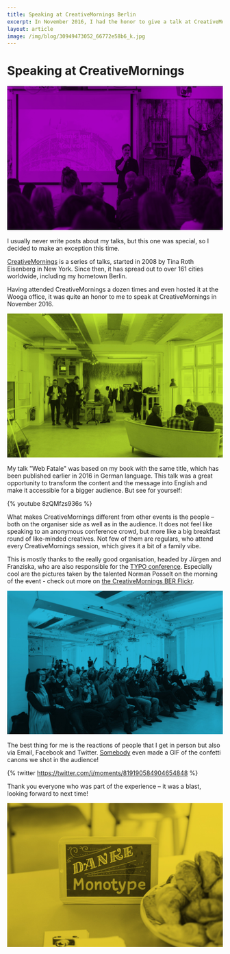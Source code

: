 ```yaml
---
title: Speaking at CreativeMornings Berlin
excerpt: In November 2016, I had the honor to give a talk at CreativeMornings Berlin – here’s my summary.
layout: article
image: /img/blog/30949473052_66772e58b6_k.jpg
---
```

# Speaking at CreativeMornings

![](/img/blog/30949473052_66772e58b6_k.jpg)

I usually never write posts about my talks, but this one was special, so I decided to make an exception this time. 

[CreativeMornings](https://creativemornings.com/about) is a series of talks, started in 2008 by Tina Roth Eisenberg in New York. Since then, it has spread out to over 161 cities worldwide, including my hometown Berlin.

Having attended CreativeMornings a dozen times and even hosted it at the Wooga office, it was quite an honor to me to speak at CreativeMornings in November 2016.

![](/img/blog/30949477912_c962e0e8a8_k.jpg)

My talk "Web Fatale" was based on my book with the same title, which has been published earlier in 2016 in German language. This talk was a great opportunity to transform the content and the message into English and make it accessible for a bigger audience. But see for yourself:

{% youtube 8zQMfzs936s %}

What makes CreativeMornings different from other events is the people – both on the organiser side as well as in the audience. It does not feel like speaking to an anonymous conference crowd, but more like a big breakfast round of like-minded creatives. Not few of them are regulars, who attend every CreativeMornings session, which gives it a bit of a family vibe.

This is mostly thanks to the really good organisation, headed by Jürgen and Franziska, who are also responsible for the [TYPO conference](http://www.typotalks.com/). Especially cool are the pictures taken by the talented Norman Posselt on the morning of the event - check out more on [the CreativeMornings BER Flickr](https://www.flickr.com/photos/berlin_creativemornings/sets/72157675215607771). 

![&copy; Norman Posselt](/img/blog/30949475802_9a120d504f_k.jpg)

The best thing for me is the reactions of people that I get in person but also via Email, Facebook and Twitter. [Somebody](https://twitter.com/RonnyViete/status/816656032634171396) even made a GIF of the confetti canons we shot in the audience!

{% twitter 
https://twitter.com/i/moments/819190584904654848 %}

Thank you everyone who was part of the experience – it was a blast, looking forward to next time!

![](/img/blog/30949478352_0973d45f27_k.jpg)